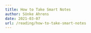 ```yaml
---
title: How to Take Smart Notes
author: Sönke Ahrens
date: 2021-03-07
url: /reading/how-to-take-smart-notes
---
```

